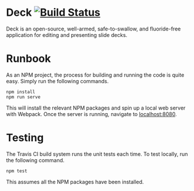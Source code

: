 # Deck [![Build Status](https://travis-ci.org/JakeKo/Deck.svg?branch=master)](https://travis-ci.org/JakeKo/Deck)
Deck is an open-source, well-armed, safe-to-swallow, and fluoride-free application for editing and presenting slide decks.

# Runbook
As an NPM project, the process for building and running the code is quite easy. Simply run the following commands.
```
npm install
npm run serve
```
This will install the relevant NPM packages and spin up a local web server with Webpack. Once the server is running, navigate to [localhost:8080](http://localhost:8080).

# Testing
The Travis CI build system runs the unit tests each time. To test locally, run the following command.
```
npm test
```
This assumes all the NPM packages have been installed.